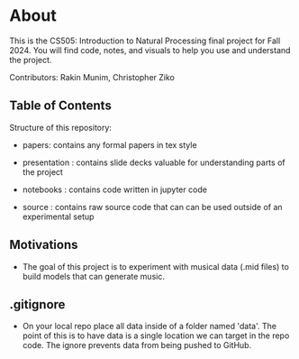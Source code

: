 # About
This is the CS505: Introduction to Natural Processing final project for Fall 2024. You will find code, notes, and visuals to help you use and understand the project. 

Contributors: Rakin Munim, Christopher Ziko

## Table of Contents 

Structure of this repository:
- papers: contains any formal papers in tex style 

- presentation : contains slide decks valuable for understanding parts of the project 

- notebooks : contains code written in jupyter code 

- source : contains raw source code that can can be used outside of an experimental setup

## Motivations 
- The goal of this project is to experiment with musical data (.mid files) to build models that can generate music.

## .gitignore 
- On your local repo place all data inside of a folder named 'data'. The point of 
this is to have data is a single location we can target in the repo code. The ignore
prevents data from being pushed to GitHub.
